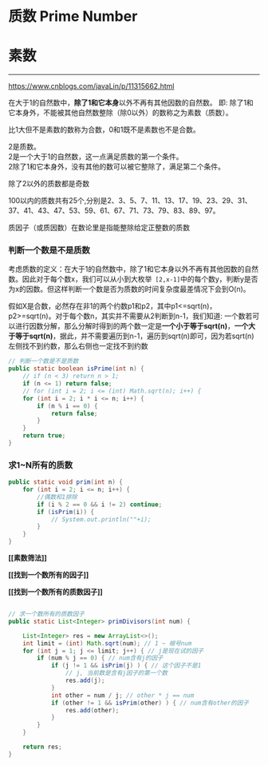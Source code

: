 # 质数 Prime Number
# 素数


---
https://www.cnblogs.com/javaLin/p/11315662.html

在大于1的自然数中，**除了1和它本身**以外不再有其他因数的自然数。
即: 除了1和它本身外，不能被其他自然数整除（除0以外）的数称之为素数（质数）。  

比1大但不是素数的数称为合数，0和1既不是素数也不是合数。

2是质数。  
2是一个大于1的自然数，这一点满足质数的第一个条件。  
2除了1和它本身外，没有其他的数可以被它整除了，满足第二个条件。

除了2以外的质数都是奇数

100以内的质数共有25个,分别是2、3、5、7、11、13、17、19、23、29、31、37、41、43、47、53、59、61、67、71、73、79、83、89、97。

质因子（或质因数）在数论里是指能整除给定正整数的质数


### 判断一个数是不是质数

考虑质数的定义：在大于1的自然数中，除了1和它本身以外不再有其他因数的自然数。因此对于每个数x，我们可以从小到大枚举` [2,x-1]`中的每个数y，判断y是否为x的因数。但这样判断一个数是否为质数的时间复杂度最差情况下会到O(n)。

假如X是合数，必然存在非1的两个约数p1和p2，其中p1<=sqrt(n)，p2>=sqrt(n)。对于每个数n，其实并不需要从2判断到n-1，我们知道:
一个数若可以进行因数分解，那么分解时得到的两个数一定是**一个小于等于sqrt(n)**，**一个大于等于sqrt(n)**，据此，并不需要遍历到n-1，遍历到sqrt(n)即可，因为若sqrt(n)左侧找不到约数，那么右侧也一定找不到约数

```java
// 判断一个数是不是质数  
public static boolean isPrime(int n) {  
    // if (n < 3) return n > 1;  
    if (n <= 1) return false;  
    // for (int i = 2; i <= (int) Math.sqrt(n); i++) {  
    for (int i = 2; i * i <= n; i++) {  
        if (n % i == 0) {  
            return false;  
        }  
    }  
    return true;  
}
```

### 求1~N所有的质数
```java
public static void prim(int n) {
    for (int i = 2; i <= n; i++) {
        //偶数和1排除
        if (i % 2 == 0 && i != 2) continue;
        if (isPrim(i)) {
            // System.out.println(""+i);
        }
    }
}
```


**[[素数筛法]]**

**[[找到一个数所有的因子]]**

**[[找到一个数所有的质数因子]]**
```java

// 求一个数所有的质数因子
public static List<Integer> primDivisors(int num) {

    List<Integer> res = new ArrayList<>();
    int limit = (int) Math.sqrt(num); // 1 ~ 根号num
    for (int j = 1; j <= limit; j++) { // j是现在试的因子
        if (num % j == 0) { // num含有j的因子
            if (j != 1 && isPrim(j) ) { // 这个因子不是1
                // j, 当前数是含有j因子的第一个数
                res.add(j);
            }
            int other = num / j; // other * j == num
            if (other != 1 && isPrim(other) ) { // num含有other的因子
                res.add(other);
            }
        }
    }

    return res;
}
```